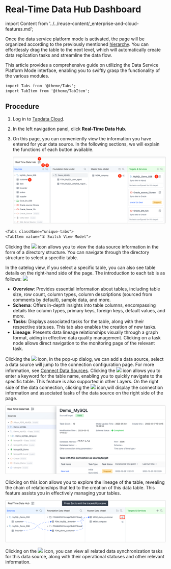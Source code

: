 # Real-Time Data Hub Dashboard

import Content from '../../reuse-content/_enterprise-and-cloud-features.md';

<Content />

Once the data service platform mode is activated, the page will be organized according to the previously mentioned [hierarchy](daas-mode/enable-daas-mode.md). You can effortlessly drag the table to the next level, which will automatically create data replication tasks and streamline the data flow.

This article provides a comprehensive guide on utilizing the Data Service Platform Mode interface, enabling you to swiftly grasp the functionality of the various modules.


```mdx-code-block
import Tabs from '@theme/Tabs';
import TabItem from '@theme/TabItem';
```

## Procedure

1. Log in to [Tapdata Cloud](https://cloud.tapdata.io/).

2. In the left navigation panel, click **Real-Time Data Hub**.

3. On this page, you can conveniently view the information you have entered for your data source. In the following sections, we will explain the functions of each button available.

   ![Data Integration Mode Interface](../../images/real_time_data_hub_dashboard.png)

```mdx-code-block
<Tabs className="unique-tabs">
<TabItem value="① Switch View Model">
```
Clicking the <img src='/img/switch_icon.png'></img> icon allows you to view the data source information in the form of a directory structure. You can navigate through the directory structure to select a specific table. 

In the catelog view, if you select a specific table, you can also see table details on the right-hand side of the page. The introduction to each tab is as follows:
<img src='/img/data_category_view.png'></img>

* **Overview**: Provides essential information about tables, including table size, row count, column types, column descriptions (sourced from comments by default), sample data, and more.
* **Schema**: Offers in-depth insights into table columns, encompassing details like column types, primary keys, foreign keys, default values, and more.
* **Tasks**: Displays associated tasks for the table, along with their respective statuses. This tab also enables the creation of new tasks.
* **Lineage**: Presents data lineage relationships visually through a graph format, aiding in effective data quality management. Clicking on a task node allows direct navigation to the monitoring page of the relevant task.

</TabItem>

<TabItem value="② Add Data Sources">
Clicking the <img src='/img/add_icon.png'></img> icon, in the pop-up dialog, we can add a data source, select a data source will jump to the connection configuration page. For more information, see <a href="../../prerequisites">Connect Data Sources</a>.
</TabItem>

<TabItem value="③ Search Tables">
Clicking the <img src='/img/search_icon.png'></img> icon allows you to enter a keyword for the table name, enabling you to quickly navigate to the specific table. This feature is also supported in other Layers.
</TabItem>

<TabItem value="④ Data Source Detail">
On the right side of the data connection, clicking the <img src='/img/detail_icon.png'></img> icon,will display the connection information and associated tasks of the data source on the right side of the page.

![Data Source Details](../../images/data_source_details.png)
</TabItem>

<TabItem value="⑤ View Table Lineage">
Clicking on this icon allows you to explore the lineage of the table, revealing the chain of relationships that led to the creation of this data table. This feature assists you in effectively managing your tables.

![view_table_lineage](../../images/view_table_lineage.png)
</TabItem>

<TabItem value="⑥ View Related Tasks">
Clicking on the <img src='/img/detail_icon.png'></img> icon, you can view all related data synchronization tasks for this data source, along with their operational statuses and other relevant information.
</TabItem>
</Tabs>
